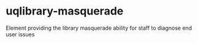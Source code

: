 # uqlibrary-masquerade
Element providing the library masquerade ability for staff to diagnose end user issues
